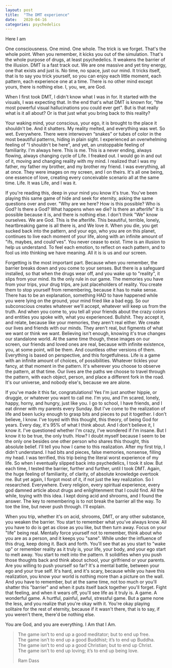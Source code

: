 ```yaml
---
layout: post
title:  "The DMT experience"
date:   2020-04-16
categories: psychedelics
---
```


Here I am

One consciousness. One mind. One whole. The trick is we forget. That's the whole point. When you remember, it kicks you out of the simulation. That's the whole purpose of drugs, at least psychedelics. It weakens the barrier of the illusion. DMT is a fast track out. We are one massive and yet tiny energy, one that exists and just is. No time, no space, just our mind. It tricks itself, that is to say you trick yourself, so you can enjoy each little moment, each pattern, each experience one at a time. There is no other mind except yours, there is nothing else. I, you, we, are God.

When I first took DMT, I didn't know what I was in for. It started with the visuals, I was expecting that. In the end that's what DMT is known for, "the most powerful visual hallucinations you could ever get". But is that really what is it all about? Or is that just what you bring back to this reality?

Your waking mind, your conscious, your ego, it is brought to the place it shouldn't be. And it shatters. My reality melted, and everything was wet. So wet. Everywhere. There were interwoven “snakes” or tubes of color in the most beautiful patterns, hiding in plain sight. I experienced an overwhelming feeling of "I shouldn't be here", and yet, an unstoppable feeling of familiarity. I'm always here. This is me. This is a never ending, always flowing, always changing cycle of Life. I freaked out. I would go in and out of it, moving and changing reality with my mind. I realized that I was my father, my father my brother, and my brother my friend. I was everything, all at once. They were images on my screen, and I on theirs. It's all one being, one essence of love, creating every conceivable scenario all at the same time. Life. It was Life, and I was it.

If you're reading this, deep in your mind you know it's true. You've been playing this same game of hide and seek for eternity, asking the same questions over and over. "Why are we here? How is this possible? Who is God? Is there a God? What happens when we die? Is there an afterlife" It is possible because it is, and there is nothing else. I don't think "We" know ourselves. We are God. This is the afterlife. This beautiful, terrible, lonely, heartbreaking game is all there is, and We love it. When you die, you get sucked back into the pattern, and your ego, who you are on this planet, continues to live each moment of your life, along with an infinite amount of "ifs, maybes, and could'ves". You never cease to exist. Time is an illusion to help us understand. To feel each emotion, to reflect on each pattern, and to fool us into thinking we have meaning. All it is is us and our screen.

Forgetting is the most important part. Because when you remember, the barrier breaks down and you come to your senses. But there is a safeguard installed, so that when the drugs wear off, and you wake up to "reality", it slips from your mind. Its the only rule in our game. The memories you have from your trips, your drug trips, are just placeholders of reality. You create them to stop yourself from remembering, because it has to make sense. There has to be an explanation, something HAD to have happened while you were lying on the ground, your mind fried like a bad egg. So our subconscious creates whatever we'll accept, whatever will keep us from the truth. And when you come to, you tell all your friends about the crazy colors and entities you spoke with, what you experienced. Bullshit. They accept it, and relate, because like your memories, they aren't real either. We create our lives and friends with our minds. They aren't real, but figments of what we want or think we want. Believing isn't enough, knowing it's true changes our standalone world. At the same time though, these images on our screen, our friends and loved ones are real, because with infinite existence, you, at some point, will be them. And countless other versions of them. Everything is based on perspective, and this forgetfulness. Life is a game with an infinite amount of choices, of possibilities. Whatever tickles your fancy, at that moment in the pattern. It's wherever you choose to observe the pattern, at that time. Our lives are the paths we choose to travel through the pattern, with each object, person, and place a different fork in the road. It's our universe, and nobody else's, because we are alone.

If you've made it this far, congratulations! Yes I'm just another hippie, or druggie, or whatever you want to call me. I'm you, and I'm scared, lonely, happy, horny, and hungry, just like you. I go to school, I have friends, and I eat dinner with my parents every Sunday. But I've come to the realization of life and been lucky enough to grasp bits and pieces to put it together. I don't believe, I know. I've toyed with this thought, this theory, of being God for years. Every day, it's 95% of what I think about. And I don't believe it, I know it. I've questioned whether I'm crazy, I've wondered if I'm insane. But I know it to be true, the only truth. How? I doubt myself because I seem to be the only one besides one other person who shares this thought, this absolute belief. I'll tell you how I came to this realization. After my first trip, I didn't understand. I had bits and pieces, false memories, nonsense, filling my head. I was terrified, this trip being the literal worst experience of my life. So when I eventually slipped back into psychedelics, I took it slow. But each time, I tested the barrier, further and further, until I took DMT. Again, the huge feeling of familiarity, of clarity, of absolute knowledge overtook me. But yet again, I forgot most of it, if not just the key realization. So I researched. Everywhere. Every religion, every spiritual experience, every god damned article about drugs and enlightenment that I could find. All the while, toying with this idea. I kept doing acid and shrooms, and I found the answer. The key to remembering is to not break the barrier all the way. To toe the line, but never push through. I'll explain.

When you trip, whether it's on acid, shrooms, DMT, or any other substance, you weaken the barrier. You start to remember what you've always know. All you have to do is get as close as you like, but then turn away. Focus on your "life" being real. Mentally force yourself not to remember, think about who you are as a person, and it keeps you "sane". While under the influence of this drug, keep doing it. Back and forth. You'll see that as you start to "wake up" or remember reality as it truly is, your life, your body, and your ego start to melt away. You start to melt into the pattern. It solidifies when you push those thoughts back and think about school, your girlfriend or your parents. Are you willing to push yourself so far? It's a mental battle, between your ego and your true self. It's hard, and it's scary, because while you have this realization, you know your world is nothing more than a picture on the wall. And you have to remember, but at the same time, not too much or you'll shatter this "barrier" and when it puts itself back together you'll forget. Fight that feeling, and when it wears off, you'll see life as it truly is. A game. A wonderful game. A hurtful, painful, awful, stressful game. But a game none the less, and you realize that you're okay with it. You're okay playing solitaire for the rest of eternity, because if it wasn't there, that is to say, if you weren't there, there'd be nothing else. 

You are God, and you are everything. I Am that I Am.

<blockquote>
The game isn’t to end up a good meditator; but to end up free.<br>
The game isn’t to end up a good Buddhist; it’s to end up Buddha.<br>
The game isn’t to end up a good Christian; but to end up Christ.<br>
The game isn’t to end up loving; it’s to end up being love.
<p>Ram Dass</p>
</blockquote>